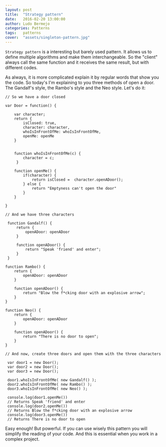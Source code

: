 ```yaml
---
layout: post
title:  "Strategy pattern"
date:   2016-02-20 13:00:00
author: Ludo Bermejo
categories: Patterns 
tags:	patterns 
cover:  "assets/singleton-pattern.jpg"
---
```


`Strategy pattern` is a interesting but barely used pattern. It allows us to define multiple algorithms and make them interchangeable. So the "client" always call the same function and it receives the same result, but with different codes. 
 
 As always, it is more complicated explain it by regular words that show you the code. So today's I'm explaining to you three methods of open a door. The Gandalf's style, the Rambo's style and the Neo style. Let's do it:
 
    // So we have a door closed
 
    var Door = function() {
 
        var character;
        return {
            isClosed: true,
            character: character,
            whoIsInFrontOfMe: whoIsInFrontOfMe,
            openMe: openMe
        }
 
 
        function whoIsInFrontOfMe(c) {
            character = c;
         }
 
        function openMe() {
            if(character) {
                return isClosed =  character.openADoor();
            } else {
                return "Emptyness can't open the door"
            }
        }
 
    }
 
    // And we have three characters
 
     function Gandalf() {
         return {
             openADoor: openADoor
         }
 
         function openADoor() {
             return "Speak 'friend' and enter";
         }
     }
 
    function Rambo() {
        return {
            openADoor: openADoor
        }
 
        function openADoor() {
            return "Blow the f*cking door with an explosive arrow";
        }
    }
 
    function Neo() {
        return {
            openADoor: openADoor
        }
 
        function openADoor() {
            return "There is no door to open";
        }
    }
 
    // And now, create three doors and open them with the three characters
 
     var door1 = new Door();
     var door2 = new Door();
     var door3 = new Door();
 
     door1.whoIsInFrontOfMe( new Gandalf() );
     door2.whoIsInFrontOfMe( new Rambo() );
     door3.whoIsInFrontOfMe( new Neo() );
 
     console.log(door1.openMe())
     // Returns Speak 'friend' and enter
     console.log(door2.openMe())
     // Returns Blow the f*cking door with an explosive arrow
     console.log(door3.openMe())
     // Returns There is no door to open

Easy enough! But powerful. If you can use wisely this pattern you will simplify the reading of your code. And this is essential when you work in a complex project.